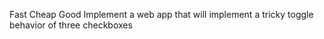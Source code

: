 Fast Cheap Good
Implement a web app that will implement a tricky toggle behavior of three checkboxes
